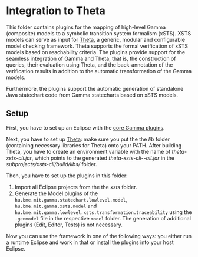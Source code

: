 # Integration to Theta

This folder contains plugins for the mapping of high-level Gamma (composite) models to a symbolic transition system formalism (xSTS). XSTS models can serve as input for [Theta](https://github.com/theta), a generic, modular and configurable model checking framework. Theta supports the formal verification of xSTS models based on reachability criteria. The plugins provide support for the seamless integration of Gamma and Theta, that is, the construction of queries, their evaluation using Theta, and the back-annotation of the verification results in addition to the automatic transformation of the Gamma models. 

Furthermore, the plugins support the automatic generation of standalone Java statechart code from Gamma statecharts based on xSTS models.

## Setup

First, you have to set up an Eclipse with the [core Gamma plugins](https://github.com/ftsrg/gamma/tree/theta-integration/plugins/core).

Next, you have to set up [Theta](https://github.com/mondokm/theta/tree/xsts/subprojects/xsts-cli): make sure you put the the _lib_ folder (containing necessary libraries for Theta) onto your PATH. After building Theta, you have to create an environment variable with the name of _theta-xsts-cli.jar_, which points to the generated _theta-xsts-cli-<VERSION>-all.jar_ in the _subprojects/xsts-cli/build/libs/_ folder.

Then, you have to set up the plugins in this folder:
1. Import all Eclipse projects from the the _xsts_ folder.
1. Generate the Model plugins of the `hu.bme.mit.gamma.statechart.lowlevel.model`, `hu.bme.mit.gamma.xsts.model` and `hu.bme.mit.gamma.lowlevel.xsts.transformation.traceability` using the `.genmodel` file in the respective `model` folder. The generation of additional plugins (Edit, Editor, Tests) is not necessary.

Now you can use the framework in one of the following ways: you either run a runtime Eclipse and work in that or install the plugins into your host Eclipse.